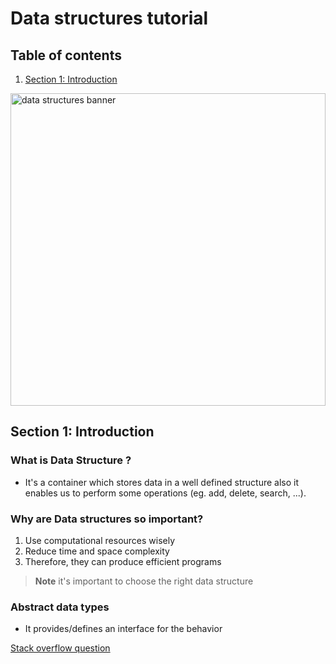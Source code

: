 # Data structures tutorial 

## Table of contents
1. [Section 1: Introduction](#section-1--introduction)

<img src="https://kshitizsaini113.hashnode.dev/_next/image?url=https%3A%2F%2Fcdn.hashnode.com%2Fres%2Fhashnode%2Fimage%2Fupload%2Fv1603947146986%2FJDRm1-Mz6.png%3Fw%3D1600%26h%3D840%26fit%3Dcrop%26crop%3Dentropy%26auto%3Dcompress%2Cformat%26format%3Dwebp&w=1920&q=75" width="100%" height="500px" title="Data structures, src: hashnode.dev" alt="data structures banner">

## Section 1: Introduction

### What is Data Structure ?

- It's a container which stores data in a well defined structure also it enables us to perform some operations (eg. add, delete, search, ...).  

### Why are Data structures so important?

1. Use computational resources wisely
1. Reduce time and space complexity
1. Therefore, they can produce efficient programs  

> **Note** it's important to choose the right data structure

### Abstract data types

- It provides/defines an interface for the behavior 

[Stack overflow question](https://stackoverflow.com/questions/10267084/what-is-adt-abstract-data-type)
